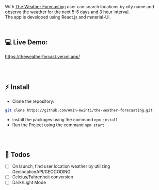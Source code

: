

<br/>
<br/>

With [The Weather Forecasting](https://theweatherforcast.vercel.app/) user can search locations by city name and observe the weather for the next 5-6 days and 3 hour interval.
<br />
The app is developed using React.js and material-UI.

<br/>

## 💻 Live Demo:

https://theweatherforcast.vercel.app/

<br/>

<br/>

## ⚡ Install

- Clone the repository:

```bash
git clone https://github.com/Amin-Awinti/the-weather-forecasting.git

```

- Install the packages using the command `npm install`
- Run the Project using the command `npm start`

<br/>


<br/>

## 📄 Todos

- [ ] On launch, find user location weather by utilizing GeolocationAPI/GEOCODING
- [ ] Celcius/Fahrenheit conversion
- [ ] Dark/Light Mode

<br/>

